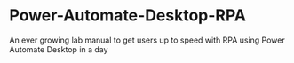 # Power-Automate-Desktop-RPA
An ever growing lab manual to get users up to speed with RPA using Power Automate Desktop in a day
